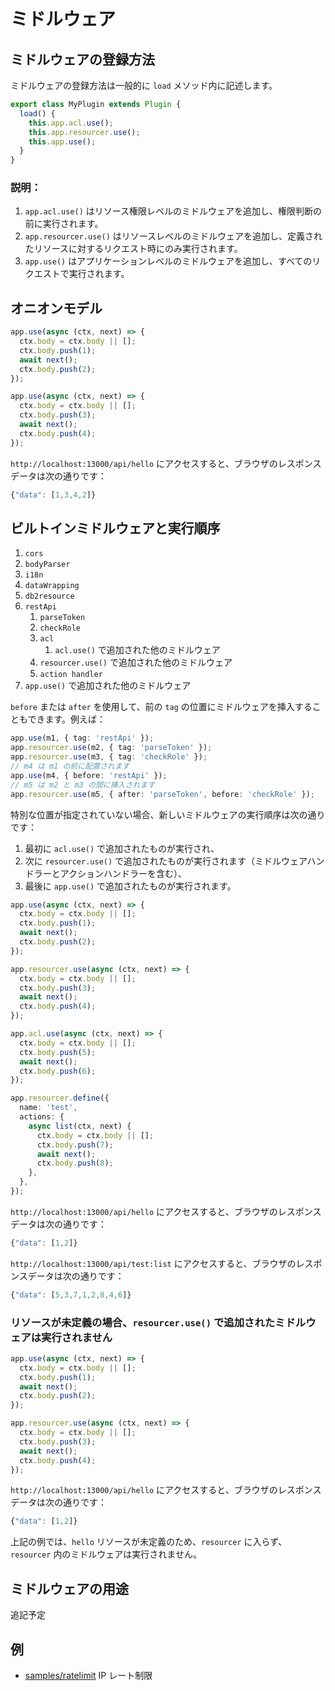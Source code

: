 # ミドルウェア

## ミドルウェアの登録方法

ミドルウェアの登録方法は一般的に `load` メソッド内に記述します。

```ts
export class MyPlugin extends Plugin {
  load() {
    this.app.acl.use();
    this.app.resourcer.use();
    this.app.use();
  }
}
```

### 説明：

1. `app.acl.use()` はリソース権限レベルのミドルウェアを追加し、権限判断の前に実行されます。
2. `app.resourcer.use()` はリソースレベルのミドルウェアを追加し、定義されたリソースに対するリクエスト時にのみ実行されます。
3. `app.use()` はアプリケーションレベルのミドルウェアを追加し、すべてのリクエストで実行されます。

## オニオンモデル

```ts
app.use(async (ctx, next) => {
  ctx.body = ctx.body || [];
  ctx.body.push(1);
  await next();
  ctx.body.push(2);
});

app.use(async (ctx, next) => {
  ctx.body = ctx.body || [];
  ctx.body.push(3);
  await next();
  ctx.body.push(4);
});
```

`http://localhost:13000/api/hello` にアクセスすると、ブラウザのレスポンスデータは次の通りです：

```js
{"data": [1,3,4,2]}
```

## ビルトインミドルウェアと実行順序

1. `cors`
2. `bodyParser`
3. `i18n`
4. `dataWrapping`
5. `db2resource`
6. `restApi`
   1. `parseToken`
   2. `checkRole`
   3. `acl`
      1. `acl.use()` で追加された他のミドルウェア
   4. `resourcer.use()` で追加された他のミドルウェア
   5. `action handler`
7. `app.use()` で追加された他のミドルウェア

`before` または `after` を使用して、前の `tag` の位置にミドルウェアを挿入することもできます。例えば：

```ts
app.use(m1, { tag: 'restApi' });
app.resourcer.use(m2, { tag: 'parseToken' });
app.resourcer.use(m3, { tag: 'checkRole' });
// m4 は m1 の前に配置されます
app.use(m4, { before: 'restApi' });
// m5 は m2 と m3 の間に挿入されます
app.resourcer.use(m5, { after: 'parseToken', before: 'checkRole' });
```

特別な位置が指定されていない場合、新しいミドルウェアの実行順序は次の通りです：

1. 最初に `acl.use()` で追加されたものが実行され、
2. 次に `resourcer.use()` で追加されたものが実行されます（ミドルウェアハンドラーとアクションハンドラーを含む）、
3. 最後に `app.use()` で追加されたものが実行されます。

```ts
app.use(async (ctx, next) => {
  ctx.body = ctx.body || [];
  ctx.body.push(1);
  await next();
  ctx.body.push(2);
});

app.resourcer.use(async (ctx, next) => {
  ctx.body = ctx.body || [];
  ctx.body.push(3);
  await next();
  ctx.body.push(4);
});

app.acl.use(async (ctx, next) => {
  ctx.body = ctx.body || [];
  ctx.body.push(5);
  await next();
  ctx.body.push(6);
});

app.resourcer.define({
  name: 'test',
  actions: {
    async list(ctx, next) {
      ctx.body = ctx.body || [];
      ctx.body.push(7);
      await next();
      ctx.body.push(8);
    },
  },
});
```

`http://localhost:13000/api/hello` にアクセスすると、ブラウザのレスポンスデータは次の通りです：

```js
{"data": [1,2]}
```

`http://localhost:13000/api/test:list` にアクセスすると、ブラウザのレスポンスデータは次の通りです：

```js
{"data": [5,3,7,1,2,8,4,6]}
```

### リソースが未定義の場合、`resourcer.use()` で追加されたミドルウェアは実行されません

```ts
app.use(async (ctx, next) => {
  ctx.body = ctx.body || [];
  ctx.body.push(1);
  await next();
  ctx.body.push(2);
});

app.resourcer.use(async (ctx, next) => {
  ctx.body = ctx.body || [];
  ctx.body.push(3);
  await next();
  ctx.body.push(4);
});
```

`http://localhost:13000/api/hello` にアクセスすると、ブラウザのレスポンスデータは次の通りです：

```js
{"data": [1,2]}
```

上記の例では、`hello` リソースが未定義のため、`resourcer` に入らず、`resourcer` 内のミドルウェアは実行されません。

## ミドルウェアの用途

追記予定

## 例

- [samples/ratelimit](https://github.com/nocobase/nocobase/blob/main/packages/samples/ratelimit/) IP レート制限

